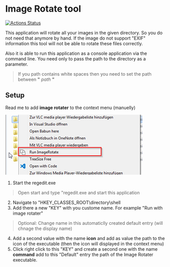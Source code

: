 # Image Rotate tool

[![Actions Status](https://github.com/ChangeTheCode/EXIF-ImageAutorotater/workflows/build/badge.svg)](https://github.com/ChangeTheCode/EXIF-ImageAutorotater/actions)

This application will rotate all your images in the given directory. So you do not need that anymore by hand. 
If the image do not support "EXIF" information this tool will not be able to rotate these files correctly. 

Also it is able to run this application as a console application via the command line. You need only to pass the path to the directory as a parameter. 
> If you path contains white spaces then you need to set the path between **"** *path* **"** 
## Setup
Read me to add **image rotater** to the context menu (manuelly)

![image info](./Documentation/ContextMenuEntry.png)

1. Start the regedit.exe
> Open start and type "regedit.exe and start this application 
2. Navigate to "HKEY_CLASSES_ROOT\directory\shell
3. Add there a new "KEY" with you custome name. For example "Run with image rotater" 
> Optional: Change name in this automaticlly created default entry (will chnage the display name)
4. Add a second value with the name **icon** and add as value the path to the icon of the executable (then the icon will displayed in the context menu)
5. Click right click to this "KEY" and create a second one with the name **command** add to this "Default" entry the path of the Image Rotater executable.  


